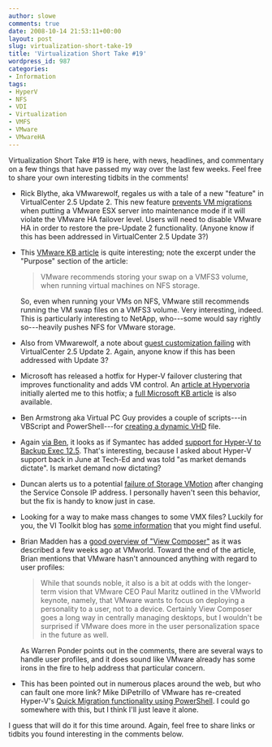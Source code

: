 ```yaml
---
author: slowe
comments: true
date: 2008-10-14 21:53:11+00:00
layout: post
slug: virtualization-short-take-19
title: 'Virtualization Short Take #19'
wordpress_id: 987
categories:
- Information
tags:
- HyperV
- NFS
- VDI
- Virtualization
- VMFS
- VMware
- VMwareHA
---
```


Virtualization Short Take #19 is here, with news, headlines, and commentary on a few things that have passed my way over the last few weeks. Feel free to share your own interesting tidbits in the comments!

* Rick Blythe, aka VMwarewolf, regales us with a tale of a new "feature" in VirtualCenter 2.5 Update 2. This new feature [prevents VM migrations](http://www.vmwarewolf.com/host-wont-go-into-maintenance-mode/) when putting a VMware ESX server into maintenance mode if it will violate the VMware HA failover level. Users will need to disable VMware HA in order to restore the pre-Update 2 functionality. (Anyone know if this has been addressed in VirtualCenter 2.5 Update 3?)

* This [VMware KB article](http://kb.vmware.com/selfservice/microsites/search.do?cmd=displayKC&docType=kc&externalId=1004082&sliceId=1&docTypeID=DT_KB_1_1&dialogID=2709533&stateId=0%200%202711273) is quite interesting; note the excerpt under the "Purpose" section of the article:  

	>VMware recommends storing your swap on a VMFS3 volume, when running virtual machines on NFS storage.

	So, even when running your VMs on NFS, VMware still recommends running the VM swap files on a VMFS3 volume. Very interesting, indeed. This is particularly interesting to NetApp, who---some would say rightly so---heavily pushes NFS for VMware storage.

* Also from VMwarewolf, a note about [guest customization failing](http://www.vmwarewolf.com/guest-customization-fails-on-virtualcenter-25-update-2/) with VirtualCenter 2.5 Update 2. Again, anyone know if this has been addressed with Update 3?

* Microsoft has released a hotfix for Hyper-V failover clustering that improves functionality and adds VM control. An [article at Hypervoria](http://hypervoria.com/hyper-v/hyper-v-failover-cluster-hotfix-now-public.aspx) initially alerted me to this hotfix; a [full Microsoft KB article](http://support.microsoft.com/kb/951308/en-us) is also available.

* Ben Armstrong aka Virtual PC Guy provides a couple of scripts---in VBScript and PowerShell---for [creating a dynamic VHD](http://blogs.msdn.com/virtual_pc_guy/archive/2008/09/25/hyper-v-scripting-dynamic-vhd-creation.aspx) file.

* Again [via Ben](http://blogs.msdn.com/virtual_pc_guy/archive/2008/09/24/symantec-backup-exec-for-windows-available-with-hyper-v-support.aspx), it looks as if Symantec has added [support for Hyper-V to Backup Exec 12.5](http://www.symantec.com/business/products/newfeatures.jsp?pcid=pcat_storage&pvid=57_1). That's interesting, because I asked about Hyper-V support back in June at Tech-Ed and was told "as market demands dictate". Is market demand now dictating?

* Duncan alerts us to a potential [failure of Storage VMotion](http://www.yellow-bricks.com/2008/09/29/storage-vmotion-fails-after-service-console-ip-change/) after changing the Service Console IP address. I personally haven't seen this behavior, but the fix is handy to know just in case.

* Looking for a way to make mass changes to some VMX files? Luckily for you, the VI Toolkit blog has [some information](http://blogs.vmware.com/vipowershell/2008/09/changing-vmx-fi.html) that you might find useful.

* Brian Madden has a [good overview of "View Composer"](http://www.brianmadden.com/blog/BrianMadden/A-deeper-look-at-VMwares-upcoming-View-Composer-VDI-disk-image-technology-ie-multiple-VMs-sharing-the-same-disk-image) as it was described a few weeks ago at VMworld. Toward the end of the article, Brian mentions that VMware hasn't announced anything with regard to user profiles:  

	>While that sounds noble, it also is a bit at odds with the longer-term vision that VMware CEO Paul Maritz outlined in the VMworld keynote, namely, that VMware wants to focus on deploying a personality to a user, not to a device. Certainly View Composer goes a long way in centrally managing desktops, but I wouldn't be surprised if VMware does more in the user personalization space in the future as well.

	As Warren Ponder points out in the comments, there are several ways to handle user profiles, and it does sound like VMware already has some irons in the fire to help address that particular concern.

* This has been pointed out in numerous places around the web, but who can fault one more link? Mike DiPetrillo of VMware has re-created Hyper-V's [Quick Migration functionality using PowerShell](http://mikedatl.typepad.com/mikedvirtualization/2008/10/quick-migration.html). I could go somewhere with this, but I think I'll just leave it alone.

I guess that will do it for this time around. Again, feel free to share links or tidbits you found interesting in the comments below.
